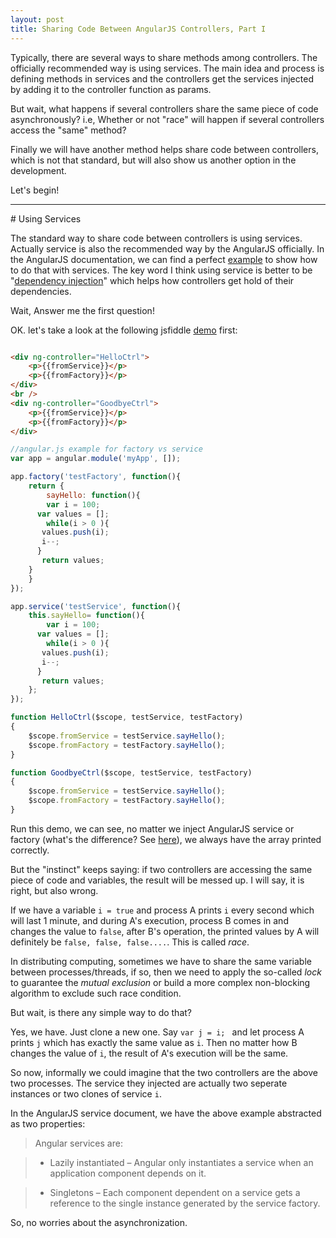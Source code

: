 ```yaml
---
layout: post
title: Sharing Code Between AngularJS Controllers, Part I
---
```


Typically, there are several ways to share methods among controllers.
The officially recommended way is using services. The main idea and process
is defining methods in services and the controllers get the
services injected by adding it to the controller function as params.

But wait, what happens if several controllers share the same piece of code
asynchronously? i.e, Whether or not "race" will happen if several controllers
access the "same" method?

Finally we will have another method helps share code between controllers, which is
not that standard, but will also show us another option in the development.

Let's begin!

---

\# Using  Services

The standard way to share code between controllers is using services. Actually service is also
the recommended way by the AngularJS officially. In the AngularJS documentation, we can find
a perfect [example](http://fdietz.github.io/recipes-with-angular-js/controllers/sharing-code-between-controllers-using-services.html)
to show how to do that with services. The key word I think using service is better to be "[dependency injection](https://docs.angularjs.org/guide/di)" which helps how controllers get hold of their dependencies.

Wait, Answer me the first question!

OK. let's take a look at the following jsfiddle [demo](http://jsfiddle.net/lszhou2115/k3phygpz/817/) first:

```html

<div ng-controller="HelloCtrl">
    <p>{{fromService}}</p>
    <p>{{fromFactory}}</p>
</div>
<br />
<div ng-controller="GoodbyeCtrl">
    <p>{{fromService}}</p>
    <p>{{fromFactory}}</p>
</div>

```

```javascript
//angular.js example for factory vs service
var app = angular.module('myApp', []);

app.factory('testFactory', function(){
    return {
        sayHello: function(){
    	var i = 100;
      var values = [];
    	while(i > 0 ){
       values.push(i);
       i--;
      }
       return values;
    }
    }               
});

app.service('testService', function(){
    this.sayHello= function(){
    	var i = 100;
      var values = [];
    	while(i > 0 ){
       values.push(i);
       i--;
      }
       return values;
    };          
});

function HelloCtrl($scope, testService, testFactory)
{
    $scope.fromService = testService.sayHello();
    $scope.fromFactory = testFactory.sayHello();
}

function GoodbyeCtrl($scope, testService, testFactory)
{
    $scope.fromService = testService.sayHello();
    $scope.fromFactory = testFactory.sayHello();
}

```

Run this demo, we can see, no matter we inject AngularJS service or factory (what's the difference? See [here](http://stackoverflow.com/questions/13762228/confused-about-service-vs-factory)), we always have the array printed correctly.

But the "instinct" keeps saying: if two controllers are accessing the same piece of code and variables, the result will be messed up.
I will say, it is right, but also wrong.

If we have a variable `i = true` and process A prints `i` every second which will last 1 minute, and during A's execution, process B comes in and changes the value to `false`, after B's operation, the printed values by A will definitely
be `false, false, false....`. This is called *race*.

In distributing computing, sometimes we have to share the same variable between processes/threads, if so, then we need to apply
the so-called *lock* to guarantee the *mutual exclusion* or build a more complex non-blocking algorithm to exclude such race condition.

But wait, is there any simple way to do that?

Yes, we have. Just clone a new one. Say `var j = i; ` and let process A prints `j` which has exactly the same value as `i`. Then no matter how B changes the value of `i`, the result of A's execution will be the same.

So now, informally we could imagine that the two controllers are the above two processes. The service they injected are actually two seperate instances or two clones of service `i`.

In the AngularJS service document, we have the above example abstracted as two properties:

> Angular services are:

> - Lazily instantiated – Angular only instantiates a service when an application component depends on it.

> - Singletons – Each component dependent on a service gets a reference to the single instance generated by the service factory.

So, no worries about the asynchronization.
